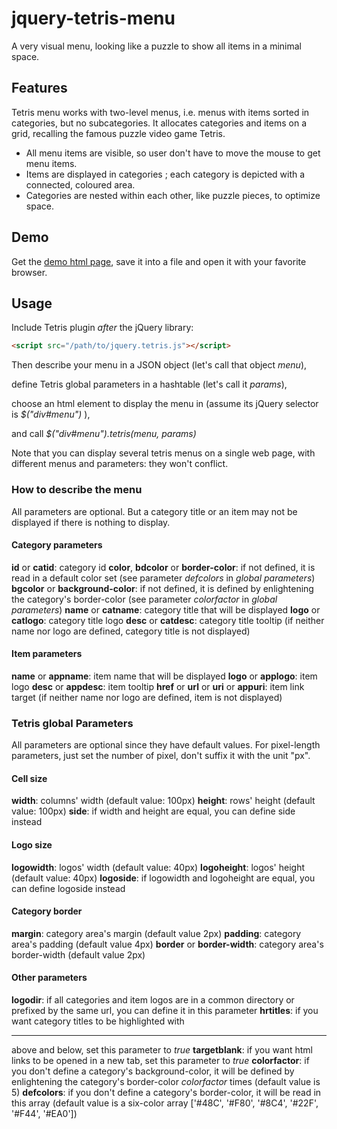 jquery-tetris-menu
==================

A very visual menu, looking like a puzzle to show all items in a minimal space.

## Features
Tetris menu works with two-level menus, i.e. menus with items sorted in categories, but no subcategories.
It allocates categories and items on a grid, recalling the famous puzzle video game Tetris.

- All menu items are visible, so user don't have to move the mouse to get menu items.
- Items are displayed in categories ; each category is depicted with a connected, coloured area.
- Categories are nested within each other, like puzzle pieces, to optimize space.

## Demo
Get the [demo html page](https://raw.github.com/fxdeltombe/jquery-tetris-menu/master/demo.html), save it into a file and open it with your favorite browser.

## Usage
Include Tetris plugin *after* the jQuery library:
```html
<script src="/path/to/jquery.tetris.js"></script>
```

Then describe your menu in a JSON object (let's call that object *menu*),

define Tetris global parameters in a hashtable (let's call it *params*),

choose an html element to display the menu in (assume its jQuery selector is *$("div#menu")* ),

and call *$("div#menu").tetris(menu, params)*

Note that you can display several tetris menus on a single web page, with different menus and parameters: they won't conflict.

### How to describe the menu
All parameters are optional. But a category title or an item may not be displayed if there is nothing to display.

#### Category parameters
**id** or **catid**: category id
**color**, **bdcolor** or **border-color**: if not defined, it is read in a default color set (see parameter *defcolors* in *global parameters*)
**bgcolor** or **background-color**: if not defined, it is defined by enlightening the category's border-color (see parameter *colorfactor* in *global parameters*)
**name** or **catname**: category title that will be displayed
**logo** or **catlogo**: category title logo
**desc** or **catdesc**: category title tooltip
(if neither name nor logo are defined, category title is not displayed)

#### Item parameters
**name** or **appname**: item name that will be displayed
**logo** or **applogo**: item logo
**desc** or **appdesc**: item tooltip
**href** or **url** or **uri** or **appuri**: item link target
(if neither name nor logo are defined, item is not displayed)

### Tetris global Parameters
All parameters are optional since they have default values.
For pixel-length parameters, just set the number of pixel, don't suffix it with the unit "px".

#### Cell size
**width**: columns' width (default value: 100px)
**height**: rows' height (default value: 100px)
**side**: if width and height are equal, you can define side instead

#### Logo size
**logowidth**: logos' width (default value: 40px)
**logoheight**: logos' height (default value: 40px)
**logoside**: if logowidth and logoheight are equal, you can define logoside instead

#### Category border
**margin**: category area's margin (default value 2px)
**padding**: category area's padding (default value 4px)
**border** or **border-width**: category area's border-width (default value 2px)

#### Other parameters
**logodir**: if all categories and item logos are in a common directory or prefixed by the same url, you can define it in this parameter
**hrtitles**: if you want category titles to be highlighted with <hr/> above and below, set this parameter to *true*
**targetblank**: if you want html links to be opened in a new tab, set this parameter to *true*
**colorfactor**: if you don't define a category's background-color, it will be defined by enlightening the category's border-color *colorfactor* times (default value is 5)
**defcolors**: if you don't define a category's border-color, it will be read in this array (default value is a six-color array ['#48C', '#F80', '#8C4', '#22F', '#F44', '#EA0'])

